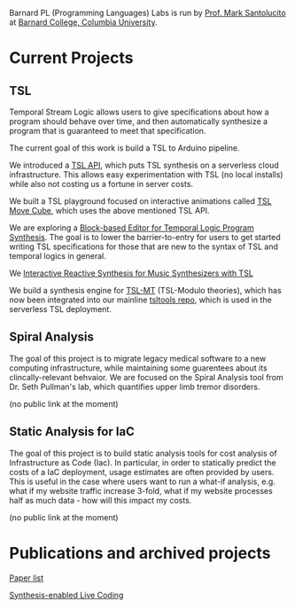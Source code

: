 
Barnard PL (Programming Languages) Labs is run by [Prof. Mark Santolucito](http://www.marksantolucito.com/) at [Barnard College, Columbia University](https://cs.barnard.edu/).

# Current Projects

## TSL

Temporal Stream Logic allows users to give specifications about how a program should behave over time, and then automatically synthesize a program that is guaranteed to meet that specification.

The current goal of this work is build a TSL to Arduino pipeline.

We introduced a [TSL API](https://barnard-pl-labs.github.io/tsl-api/), which puts TSL synthesis on a serverless cloud infrastructure.
This allows easy experimentation with TSL (no local installs) while also not costing us a fortune in server costs.

We built a TSL playground focused on interactive animations called [TSL Move Cube](https://barnard-pl-labs.github.io/moveCube/), which uses the above mentioned TSL API.

We are exploring a [Block-based Editor for Temporal Logic Program Synthesis](https://barnard-pl-labs.github.io/tslBlocks/).
The goal is to lower the barrier-to-entry for users to get started writing TSL specifications for those that are new to the syntax of TSL and temporal logics in general.

We [Interactive Reactive Synthesis for Music Synthesizers with TSL](http://tslsynthesissynthesizer.com/)

We build a synthesis engine for [TSL-MT](https://github.com/Barnard-PL-Labs/temos) (TSL-Modulo theories), which has now been integrated into our mainline [tsltools repo](https://github.com/Barnard-PL-Labs/tsltools), which is used in the serverless TSL deployment.


## Spiral Analysis

The goal of this project is to migrate legacy medical software to a new computing infrastructure, while maintaining some guarentees about its clincally-relevant behvaior.
We are focused on the Spiral Analysis tool from Dr. Seth Pullman's lab, which quantifies upper limb tremor disorders.

(no public link at the moment)

## Static Analysis for IaC

The goal of this project is to build static analysis tools for cost analysis of  Infrastructure as Code (Iac).
In particular, in order to statically predict the costs of a IaC deployment, usage estimates are often provided by users.
This is useful in the case where users want to run a what-if analysis, e.g. what if my website traffic increase 3-fold, what if my website processes half as much data - how will this impact my costs.

(no public link at the moment)

# Publications and archived projects

[Paper list](http://www.marksantolucito.com/research.html)

[Synthesis-enabled Live Coding](http://161.35.14.211/)

